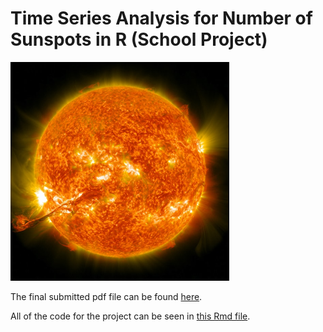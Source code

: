 # Time Series Analysis for Number of Sunspots in R (School Project)

<img src = "nasa-JHyiw_dpALk-unsplash.jpg" alt = "" width = "350" height = "350">

The final submitted pdf file can be found [here](https://github.com/sheldonkappel/sunspots_time_series_analysis/blob/main/STAT%205550%20Final%20Project.pdf).

All of the code for the project can be seen in [this Rmd file](https://github.com/sheldonkappel/sunspots_time_series_analysis/blob/main/STAT_5550_Project.Rmd).
